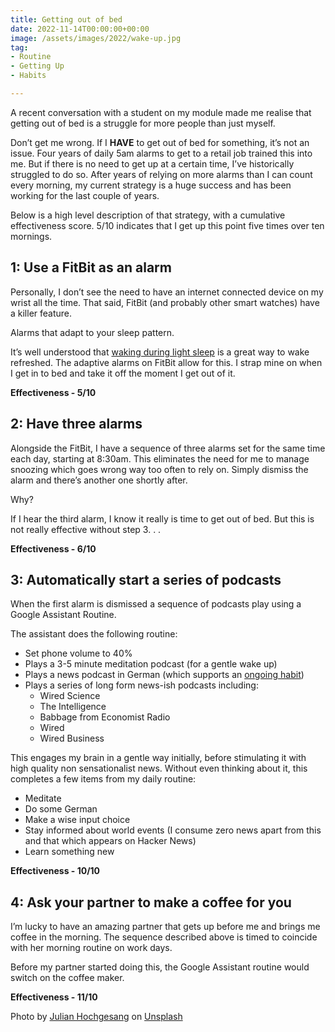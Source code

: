 ```yaml
---
title: Getting out of bed
date: 2022-11-14T00:00:00+00:00
image: /assets/images/2022/wake-up.jpg
tag:
- Routine
- Getting Up
- Habits

---
```


A recent conversation with a student on my module made me realise that getting out of bed is a struggle for more people than just myself.

Don’t get me wrong. If I **HAVE** to get out of bed for something, it’s not an issue. Four years of daily 5am alarms to get to a retail job trained this into me. But if there is no need to get up at a certain time, I’ve historically struggled to do so. After years of relying on more alarms than I can count every morning, my current strategy is a huge success and has been working for the last couple of years.

Below is a high level description of that strategy, with a cumulative effectiveness score. 5/10 indicates that I get up this point five times over ten mornings.

## 1: Use a FitBit as an alarm

Personally, I don’t see the need to have an internet connected device on my wrist all the time. That said, FitBit (and probably other smart watches) have a killer feature.

Alarms that adapt to your sleep pattern.

It’s well understood that [waking during light sleep](https://aasm.org/awakening-during-rem-sleep-results-in-negative-mood-and-self-appraisal/) is a great way to wake refreshed. The adaptive alarms on FitBit allow for this. I strap mine on when I get in to bed and take it off the moment I get out of it.

**Effectiveness - 5/10**

## 2: Have three alarms

Alongside the FitBit, I have a sequence of three alarms set for the same time each day, starting at 8:30am. This eliminates the need for me to manage snoozing which goes wrong way too often to rely on. Simply dismiss the alarm and there’s another one shortly after.

Why? 

If I hear the third alarm, I know it really is time to get out of bed. But this is not really effective without step 3. . . 

**Effectiveness - 6/10**

## 3: Automatically start a series of podcasts

When the first alarm is dismissed a sequence of podcasts play using a Google Assistant Routine.

The assistant does the following routine:

- Set phone volume to 40%
- Plays a 3-5 minute meditation podcast (for a gentle wake up)
- Plays a news podcast in German (which supports an [ongoing habit](https://tonyedwardspz.co.uk/blog/language-learning-through-immersion/))
- Plays a series of long form news-ish podcasts including:
	- Wired Science
	- The Intelligence
	- Babbage from Economist Radio
	- Wired
	- Wired Business
	
This engages my brain in a gentle way initially, before stimulating it with high quality non sensationalist news. Without even thinking about it, this completes a few items from my daily routine:

- Meditate
- Do some German
- Make a wise input choice
- Stay informed about world events (I consume zero news apart from this and that which appears on Hacker News)
- Learn something new

**Effectiveness - 10/10**

## 4: Ask your partner to make a coffee for you

I’m lucky to have an amazing partner that gets up before me and brings me coffee in the morning. The sequence described above is timed to coincide with her morning routine on work days.

Before my partner started doing this, the Google Assistant routine would switch on the coffee maker.

**Effectiveness - 11/10**

Photo by [Julian Hochgesang](https://unsplash.com/@julianhochgesang) on [Unsplash](https://unsplash.com/s/photos/wake-up)
  
